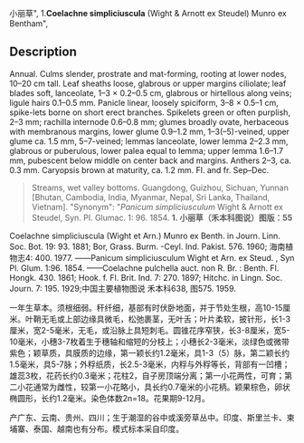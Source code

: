 小丽草",
1.**Coelachne simpliciuscula** (Wight & Arnott ex Steudel) Munro ex Bentham",

## Description
Annual. Culms slender, prostrate and mat-forming, rooting at lower nodes, 10–20 cm tall. Leaf sheaths loose, glabrous or upper margins ciliolate; leaf blades soft, lanceolate, 1–3 × 0.2–0.5 cm, glabrous or hirtellous along veins; ligule hairs 0.1–0.5 mm. Panicle linear, loosely spiciform, 3–8 × 0.5–1 cm, spike-lets borne on short erect branches. Spikelets green or often purplish, 2–3 mm; rachilla internode 0.6–0.8 mm; glumes broadly ovate, herbaceous with membranous margins, lower glume 0.9–1.2 mm, 1–3(–5)-veined, upper glume ca. 1.5 mm, 5–7-veined; lemmas lanceolate, lower lemma 2–2.3 mm, glabrous or puberulous, lower palea equal to lemma; upper lemma 1.6–1.7 mm, pubescent below middle on center back and margins. Anthers 2–3, ca. 0.3 mm. Caryopsis brown at maturity, ca. 1.2 mm. Fl. and fr. Sep–Dec.

> Streams, wet valley bottoms. Guangdong, Guizhou, Sichuan, Yunnan [Bhutan, Cambodia, India, Myanmar, Nepal, Sri Lanka, Thailand, Vietnam].
  "Synonym": "*Panicum simpliciusculum* Wight &amp; Arnott ex Steudel, Syn. Pl. Glumac. 1: 96. 1854.
**1. 小丽草（禾本科图说）图版：55**

Coelachne simpliciuscula (Wight et Arn.) Munro ex Benth. in Journ. Linn. Soc. Bot. 19: 93. 1881; Bor, Grass. Burm. -Ceyl. Ind. Pakist. 576. 1960; 海南植物志4: 400. 1977. ——Panicum simpliciusculum Wight et Arn. ex Steud. , Syn Pl. Glum. 1:96. 1854. ——Coelachne pulchella auct. non R. Br. : Benth. Fl. Hongk. 430. 1861; Hook. f. Fl. Brit. Ind. 7: 270. 1897; Hitchc. in Lingn. Soc. Journ. 7: 195. 1929;中国主要植物图说 禾本科638, 图575. 1959.

一年生草本。须根细弱。秆纤细，基部有时伏卧地面，并于节处生根，高10-15厘米。叶鞘无毛或上部边缘具微毛，松弛裹茎，无叶舌；叶片柔软，披针形，长1-3厘米，宽2-5毫米，无毛，或沿脉上具短刺毛。圆锥花序窄狭，长3-8厘米，宽5-10毫米，小穗3-7枚着生于穗轴和缩短的分枝上；小穗长2-3毫米，淡绿色或微带紫色；颖草质，具膜质的边缘，第一颖长约1.2毫米，具1-3（5）脉，第二颖长约1.5毫米，具5-7脉；外稃纸质，长2.5-3毫米，内稃与外稃等长，背部有一凹槽；雄蕊3枚，花药长约0.3毫米；花柱2，自子房顶端分离；第一小花两性，可育；第二小花通常为雌性，较第一小花略小，具长约0.7毫米的小花柄。颖果棕色，卵状椭圆形，长约1.2毫米。染色体数2n=18。花果期9-12月。

产广东、云南、贵州、四川；生于潮湿的谷中或溪旁草丛中。印度、斯里兰卡、柬埔寨、泰国、越南也有分布。模式标本采自印度。
